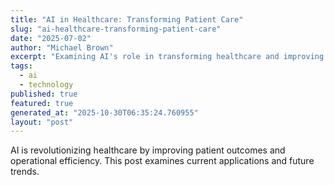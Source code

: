 ```yaml
---
title: "AI in Healthcare: Transforming Patient Care"
slug: "ai-healthcare-transforming-patient-care"
date: "2025-07-02"
author: "Michael Brown"
excerpt: "Examining AI's role in transforming healthcare and improving patient outcomes."
tags:
  - ai
  - technology
published: true
featured: true
generated_at: "2025-10-30T06:35:24.760955"
layout: "post"
---
```


AI is revolutionizing healthcare by improving patient outcomes and operational efficiency. This post examines current applications and future trends.